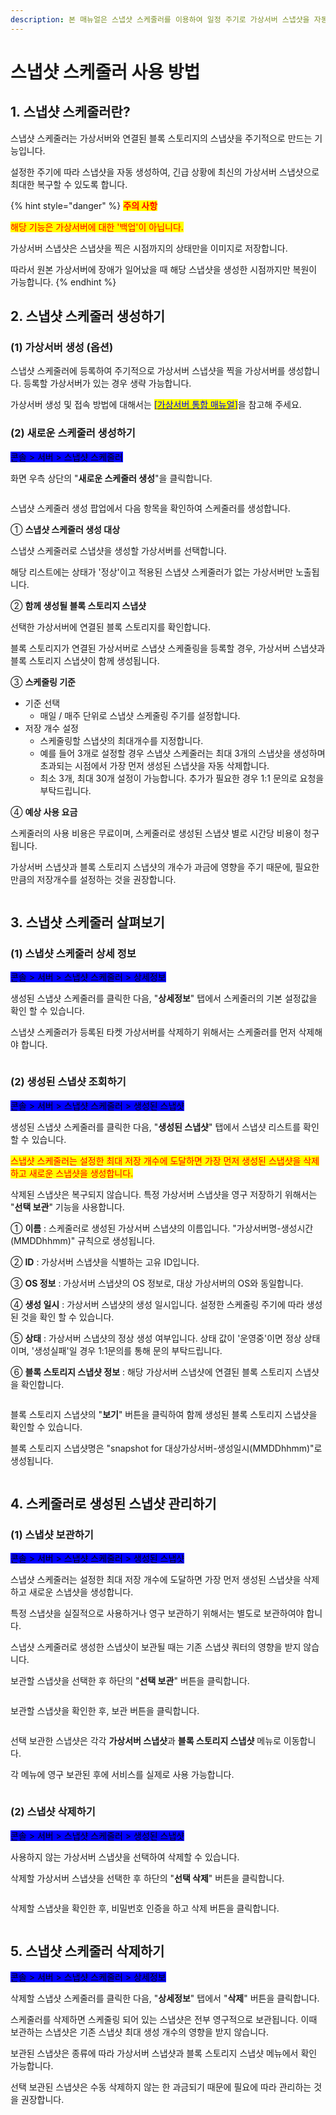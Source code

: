 ```yaml
---
description: 본 매뉴얼은 스냅샷 스케줄러를 이용하여 일정 주기로 가상서버 스냅샷을 자동 생성하는 방법을 설명합니다.
---
```


# 스냅샷 스케줄러 사용 방법

## 1. 스냅샷 스케줄러란?

스냅샷 스케줄러는 가상서버와 연결된 블록 스토리지의 스냅샷을 주기적으로 만드는 기능입니다.

설정한 주기에 따라 스냅샷을 자동 생성하여, 긴급 상황에 최신의 가상서버 스냅샷으로 최대한 복구할 수 있도록 합니다.

{% hint style="danger" %}
<mark style="color:red;">**주의 사항**</mark>

<mark style="color:red;">해당 기능은 가상서버에 대한 '백업'이 아닙니다.</mark>

가상서버 스냅샷은 스냅샷을 찍은 시점까지의 상태만을 이미지로 저장합니다.

따라서 원본 가상서버에 장애가 일어났을 때 해당 스냅샷을 생성한 시점까지만 복원이 가능합니다.&#x20;
{% endhint %}







## 2. 스냅샷 스케줄러 생성하기

### (1) 가상서버 생성 (옵션)

스냅샷 스케줄러에 등록하여 주기적으로 가상서버 스냅샷을 찍을 가상서버를 생성합니다. 등록할 가상서버가 있는 경우 생략 가능합니다.

가상서버 생성 및 접속 방법에 대해서는 <mark style="color:blue;">\[</mark>[<mark style="color:blue;">가상서버 통합 매뉴얼</mark>](../server/total.md)<mark style="color:blue;">]</mark>을 참고해 주세요.

&#x20;

### (2) 새로운 스케줄러 생성하기

<mark style="background-color:blue;">콘솔 > 서버 > 스냅샷 스케줄러</mark>

화면 우측 상단의 "**새로운 스케줄러 생성**"을 클릭합니다.&#x20;

<figure><img src="../../.gitbook/assets/image (2) (3).png" alt=""><figcaption></figcaption></figure>

스냅샷 스케줄러 생성 팝업에서 다음 항목을 확인하여 스케줄러를 생성합니다.

﻿① **스냅샷 스케줄러 생성 대상**

스냅샷 스케줄러로 스냅샷을 생성할 가상서버를 선택합니다.

해당 리스트에는 상태가 '정상'이고 적용된 스냅샷 스케줄러가 없는 가상서버만 노출됩니다.

② **함께 생성될 블록 스토리지 스냅샷**

선택한 가상서버에 연결된 블록 스토리지를 확인합니다.

블록 스토리지가 연결된 가상서버로 스냅샷 스케줄링을 등록할 경우, 가상서버 스냅샷과 블록 스토리지 스냅샷이 함께 생성됩니다.

③ **스케줄링 기준**

* 기준 선택
  * 매일 / 매주 단위로 스냅샷 스케줄링 주기를 설정합니다.
* 저장 개수 설정
  * 스케줄링할 스냅샷의 최대개수를 지정합니다.
  * 예를 들어 3개로 설정할 경우 스냅샷 스케줄러는 최대 3개의 스냅샷을 생성하며 초과되는 시점에서 가장 먼저 생성된 스냅샷을 자동 삭제합니다.
  * 최소 3개, 최대 30개 설정이 가능합니다. 추가가 필요한 경우 1:1 문의로 요청을 부탁드립니다.

④ **예상 사용 요금**

스케줄러의 사용 비용은 무료이며, 스케줄러로 생성된 스냅샷 별로 시간당 비용이 청구됩니다.

가상서버 스냅샷과 블록 스토리지 스냅샷의 개수가 과금에 영향을 주기 때문에, 필요한 만큼의 저장개수를 설정하는 것을 권장합니다.

<figure><img src="../../.gitbook/assets/image (1) (2).png" alt=""><figcaption></figcaption></figure>







## 3. 스냅샷 스케줄러 살펴보기

### (1) 스냅샷 스케줄러 상세 정보

<mark style="background-color:blue;">콘솔 > 서버 > 스냅샷 스케줄러 > 상세정보</mark>

생성된 스냅샷 스케줄러를 클릭한 다음, "**상세정보**" 탭에서 스케줄러의 기본 설정값을 확인 할 수 있습니다.

스냅샷 스케줄러가 등록된 타켓 가상서버를 삭제하기 위해서는 스케줄러를 먼저 삭제해야 합니다.

<figure><img src="../../.gitbook/assets/image (6) (2).png" alt=""><figcaption></figcaption></figure>



### (2) 생성된 스냅샷 조회하기

<mark style="background-color:blue;">콘솔 > 서버 > 스냅샷 스케줄러 > 생성된 스냅샷</mark>

생성된 스냅샷 스케줄러를 클릭한 다음, "**생성된 스냅샷**" 탭에서 스냅샷 리스트를 확인할 수 있습니다.

<mark style="color:red;">스냅샷 스케줄러는 설정한 최대 저장 개수에 도달하면 가장 먼저 생성된 스냅샷을 삭제하고 새로운 스냅샷을 생성합니다.</mark>

삭제된 스냅샷은 복구되지 않습니다. 특정 가상서버 스냅샷을 영구 저장하기 위해서는 "**선택 보관**" 기능을 사용합니다.



① **이름** : 스케줄러로 생성된 가상서버 스냅샷의 이름입니다. "가상서버명-생성시간(MMDDhhmm)" 규칙으로 생성됩니다.

② **ID** : 가상서버 스냅샷을 식별하는 고유 ID입니다.

③ **OS 정보** : 가상서버 스냅샷의 OS 정보로, 대상 가상서버의 OS와 동일합니다.

④ **생성 일시** : 가상서버 스냅샷의 생성 일시입니다. 설정한 스케줄링 주기에 따라 생성된 것을 확인 할 수 있습니다.

⑤ **상태** : 가상서버 스냅샷의 정상 생성 여부입니다. 상태 값이 '운영중'이면 정상 상태이며, '생성실패'일 경우 1:1문의를 통해 문의 부탁드립니다.         &#x20;

⑥ **블록 스토리지 스냅샷 정보** : 해당 가상서버 스냅샷에 연결된 블록 스토리지 스냅샷을 확인합니다.

<figure><img src="../../.gitbook/assets/image (3) (1).png" alt=""><figcaption></figcaption></figure>

블록 스토리지 스냅샷의 "**보기**" 버튼을 클릭하여 함께 생성된 블록 스토리지 스냅샷을 확인할 수 있습니다.

블록 스토리지 스냅샷명은 "snapshot for 대상가상서버-생성일시(MMDDhhmm)"로 생성됩니다.

<figure><img src="../../.gitbook/assets/image (6) (3).png" alt=""><figcaption></figcaption></figure>







## 4. 스케줄러로 생성된 스냅샷 관리하기

### (1) 스냅샷 보관하기

<mark style="background-color:blue;">콘솔 > 서버 > 스냅샷 스케줄러 > 생성된 스냅샷</mark>

스냅샷 스케줄러는 설정한 최대 저장 개수에 도달하면 가장 먼저 생성된 스냅샷을 삭제하고 새로운 스냅샷을 생성합니다.

특정 스냅샷을 실질적으로 사용하거나 영구 보관하기 위해서는 별도로 보관하여야 합니다.

스냅샷 스케줄러로 생성한 스냅샷이 보관될 때는 기존 스냅샷 쿼터의 영향을 받지 않습니다.

보관할 스냅샷을 선택한 후 하단의 "**선택 보관**" 버튼을 클릭합니다.

<figure><img src="../../.gitbook/assets/image (13) (1).png" alt=""><figcaption></figcaption></figure>



보관할 스냅샷을 확인한 후, 보관 버튼을 클릭합니다.

<figure><img src="../../.gitbook/assets/image (8) (1) (2).png" alt=""><figcaption></figcaption></figure>

선택 보관한 스냅샷은 각각 **가상서버 스냅샷**과 **블록 스토리지 스냅샷** 메뉴로 이동합니다.

각 메뉴에 영구 보관된 후에 서비스를 실제로 사용 가능합니다.

<figure><img src="../../.gitbook/assets/image (14) (1) (1).png" alt=""><figcaption></figcaption></figure>

### (2) 스냅샷 삭제하기

<mark style="background-color:blue;">콘솔 > 서버 > 스냅샷 스케줄러 > 생성된 스냅샷</mark>

사용하지 않는 가상서버 스냅샷을 선택하여 삭제할 수 있습니다.&#x20;

삭제할 가상서버 스냅샷을 선택한 후 하단의 "**선택 삭제**" 버튼을 클릭합니다.

<figure><img src="../../.gitbook/assets/image (15).png" alt=""><figcaption></figcaption></figure>

삭제할 스냅샷을 확인한 후, 비밀번호 인증을 하고 삭제 버튼을 클릭합니다.

<figure><img src="../../.gitbook/assets/image (16).png" alt=""><figcaption></figcaption></figure>







## 5. 스냅샷 스케줄러 삭제하기

<mark style="background-color:blue;">콘솔 > 서버 > 스냅샷 스케줄러 > 상세정보</mark>

삭제할 스냅샷 스케줄러를 클릭한 다음, "**상세정보**" 탭에서 "**삭제**" 버튼을 클릭합니다.

스케줄러를 삭제하면 스케줄링 되어 있는 스냅샷은 전부 영구적으로 보관됩니다. 이때 보관하는 스냅샷은 기존 스냅샷 최대 생성 개수의 영향을 받지 않습니다.

보관된 스냅샷은 종류에 따라 가상서버 스냅샷과 블록 스토리지 스냅샷 메뉴에서 확인 가능합니다.

선택 보관된 스냅샷은 수동 삭제하지 않는 한 과금되기 때문에 필요에 따라 관리하는 것을 권장합니다.

<figure><img src="../../.gitbook/assets/image (10) (1).png" alt=""><figcaption></figcaption></figure>

